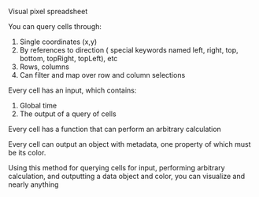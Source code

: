 Visual pixel spreadsheet

You can query cells through:
1. Single coordinates (x,y)
2. By references to direction ( special keywords named left, right, top, bottom, topRight, topLeft), etc
3. Rows, columns
4. Can filter and map over row and column selections

Every cell has an input, which contains:
1. Global time
2. The output of a query of cells

Every cell has a function that can perform an arbitrary calculation

Every cell can output an object with metadata, one property of which must be its color. 

Using this method for querying cells for input, performing arbitrary calculation, and outputting a data object and color, you can visualize and nearly anything
